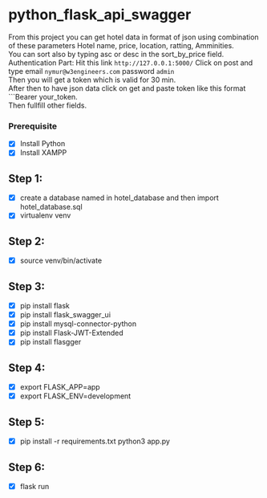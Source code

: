 # python_flask_api_swagger

From this project you can get hotel data in format of json using combination of these parameters Hotel name, price, location, ratting, Amminities.<br />
You can sort also by typing asc or desc in the sort_by_price field.  <br />
Authentication Part: Hit this link ```http://127.0.0.1:5000/``` Click on post and type email ```nymur@w3engineers.com``` password ```admin```<br />
Then you will get a token which is valid for 30 min.<br />
After then to have json data click on get and paste token like this format ```Bearer your_token.<br />
Then fullfill other fields.

### Prerequisite
- [x] Install Python
- [x] Install XAMPP 

## Step 1:
- [x] create a database named in hotel_database and then import hotel_database.sql
- [x] virtualenv venv
## Step 2:
- [x] source venv/bin/activate
## Step 3:
- [x] pip install flask
- [x] pip install flask_swagger_ui
- [x] pip install mysql-connector-python
- [x] pip install Flask-JWT-Extended
- [x] pip install flasgger
## Step 4:
- [x] export FLASK_APP=app
- [x] export FLASK_ENV=development
## Step 5:
- [x] pip install -r requirements.txt python3 app.py
## Step 6:
- [x] flask run

